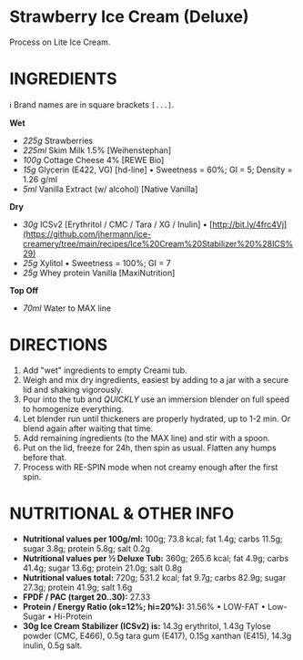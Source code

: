 # Strawberry Ice Cream (Deluxe)

Process on Lite Ice Cream.

# INGREDIENTS

ℹ️ Brand names are in square brackets `[...]`.

**Wet**

  - _225g_ Strawberries
  - _225ml_ Skim Milk 1.5% [Weihenstephan]
  - _100g_ Cottage Cheese 4% [REWE Bio]
  - _15g_ Glycerin (E422, VG) [hd-line] • Sweetness = 60%; GI = 5; Density = 1.26 g/ml
  - _5ml_ Vanilla Extract (w/ alcohol) [Native Vanilla]

**Dry**

  - _30g_ ICSv2 [Erythritol / CMC / Tara / XG / Inulin] • [http://bit.ly/4frc4Vj](https://github.com/jhermann/ice-creamery/tree/main/recipes/Ice%20Cream%20Stabilizer%20%28ICS%29)
  - _25g_ Xylitol • Sweetness = 100%; GI = 7
  - _25g_ Whey protein Vanilla [MaxiNutrition]

**Top Off**

  - _70ml_ Water to MAX line

# DIRECTIONS

 1. Add "wet" ingredients to empty Creami tub.
 1. Weigh and mix dry ingredients, easiest by adding to a jar with a secure lid and shaking vigorously.
 1. Pour into the tub and *QUICKLY* use an immersion blender on full speed to homogenize everything.
 1. Let blender run until thickeners are properly hydrated, up to 1-2 min. Or blend again after waiting that time.
 1. Add remaining ingredients (to the MAX line) and stir with a spoon.
 1. Put on the lid, freeze for 24h, then spin as usual. Flatten any humps before that.
 1. Process with RE-SPIN mode when not creamy enough after the first spin.

# NUTRITIONAL & OTHER INFO
- **Nutritional values per 100g/ml:** 100g; 73.8 kcal; fat 1.4g; carbs 11.5g; sugar 3.8g; protein 5.8g; salt 0.2g
- **Nutritional values per ½ Deluxe Tub:** 360g; 265.6 kcal; fat 4.9g; carbs 41.4g; sugar 13.6g; protein 21.0g; salt 0.8g
- **Nutritional values total:** 720g; 531.2 kcal; fat 9.7g; carbs 82.9g; sugar 27.3g; protein 41.9g; salt 1.6g
- **FPDF / PAC (target 20..30):** 27.33
- **Protein / Energy Ratio (ok=12%; hi=20%):** 31.56% • LOW-FAT • Low-Sugar • Hi-Protein
- **30g Ice Cream Stabilizer (ICSv2) is:** 14.3g erythritol, 1.43g Tylose powder (CMC, E466), 
0.5g tara gum (E417), 0.15g xanthan (E415),
14.3g inulin, 0.5g salt.
